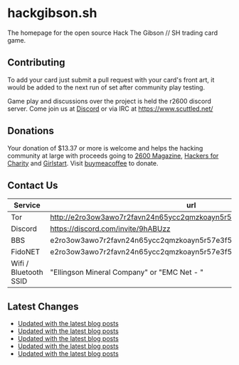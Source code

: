 # hackgibson.sh
The homepage for the open source Hack The Gibson // SH trading card game.


## Contributing

To add your card just submit a pull request with your card's front art, it would be added to the next run of set after community play testing.

Game play and discussions over the project is held the r2600 discord server. Come join us at [Discord](https://discord.com/invite/9hABUzz) or via IRC at https://www.scuttled.net/


## Donations

Your donation of $13.37 or more is welcome and helps the hacking community at large with proceeds going to [2600 Magazine](https://2600.com/), [Hackers for Charity](https://hackersforcharity.org) and [Girlstart](https://girlstart.org).  Visit [buymeacoffee](https://www.buymeacoffee.com/hackgibson.sh) to donate.


## Contact Us

Service | url
-|-
Tor | http://e2ro3ow3awo7r2favn24n65ycc2qmzkoayn5r57e3f56nvjwdcgg32ad.onion
Discord | https://discord.com/invite/9hABUzz
BBS | e2ro3ow3awo7r2favn24n65ycc2qmzkoayn5r57e3f56nvjwdcgg32ad.onion:23
FidoNET | e2ro3ow3awo7r2favn24n65ycc2qmzkoayn5r57e3f56nvjwdcgg32ad.onion:24554
Wifi / Bluetooth SSID | "Ellingson Mineral Company" or "EMC Net - <fidonet address>"

## Latest Changes
<!-- BLOG-POST-LIST:START -->
- [Updated with the latest blog posts](https://github.com/DFW2600/hackgibson.sh/commit/a5512929cf97a74ea36bd389c10c04a8f79da996)
- [Updated with the latest blog posts](https://github.com/DFW2600/hackgibson.sh/commit/3bdc3e529667f17b22f860bc7a099e052f1dd4ee)
- [Updated with the latest blog posts](https://github.com/DFW2600/hackgibson.sh/commit/de9f00ebb978fd4a4c2d33edaaefaf8d454ed753)
- [Updated with the latest blog posts](https://github.com/DFW2600/hackgibson.sh/commit/e7d3b1fc6e8ed8aebbbdf39f9d7afe67ff23b6dc)
- [Updated with the latest blog posts](https://github.com/DFW2600/hackgibson.sh/commit/32b24995a35ac09b6113d38ae9e1365d518c7f64)
<!-- BLOG-POST-LIST:END -->
